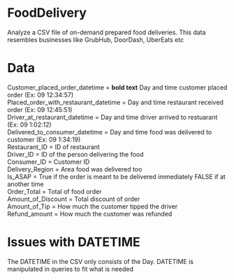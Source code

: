 # FoodDelivery
Analyze a CSV file of on-demand prepared food deliveries. 
This data resembles businesses like GrubHub, DoorDash, UberEats etc

# Data
Customer_placed_order_datetime =  **bold text** Day and time customer placed order (Ex: 09 12:34:57) <br/>
Placed_order_with_restaurant_datetime = Day and time restaurant received order (Ex: 09 12:45:51) <br/>
Driver_at_restaurant_datetime = Day and time driver arrived to restuarant (Ex: 09 1:02:12) <br/>
Delivered_to_consumer_datetime = Day and time food was delivered to customer (Ex: 09 1:34:19) <br/>
Restaurant_ID = ID of restaurant <br/>
Driver_ID = ID of the person delivering the food <br/>
Consumer_ID = Customer ID <br/>
Delivery_Region = Area food was delivered too <br/>
Is_ASAP = True if the order is meant to be delivered immediately FALSE if at another time <br/>
Order_Total = Total of food order <br/>
Amount_of_Discount = Total discount of order <br/>
Amount_of_Tip = How much the customer tipped the driver <br/>
Refund_amount = How much the customer was refunded <br/>

# Issues with DATETIME
The DATETIME in the CSV only consists of the Day. 
DATETIME is manipulated in queries to fit what is needed
